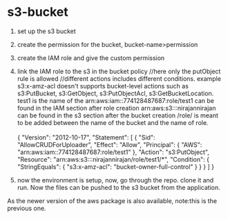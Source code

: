 # s3-bucket

1) set up the s3 bucket
2) create the permission for the bucket, bucket-name>permission
3) create the IAM role and give the custom permission
4) link the IAM role to the s3 in the bucket policy
//here only the putObject rule is allowed
//different actions includes different conditions.
example s3:x-amz-acl doesn't supports bucket-level actions such as s3:PutBucket, s3:GetObject, s3:PutObjectAcl, s3:GetBucketLocation.
test1 is the name of the 
arn:aws:iam::774128487687:role/test1 can be found in the IAM section after role creation
arn:aws:s3:::nirajannirajan can be found in the s3 section after the bucket creation
/role/ is meant to be added between the name of the bucket and the name of role.
<br> <br>
{
    "Version": "2012-10-17",
    "Statement": [
        {
            "Sid": "AllowCRUDForUploader",
            "Effect": "Allow",
            "Principal": {
                "AWS": "arn:aws:iam::774128487687:role/test1"
            },
            "Action": "s3:PutObject",
            "Resource": "arn:aws:s3:::nirajannirajan/role/test1/*",
            "Condition": {
                "StringEquals": {
                    "s3:x-amz-acl": "bucket-owner-full-control"
                }
            }
        }
    ]
}

5) now the environment is setup, now, go through  the repo. clone it and run.
Now the files can be pushed to the s3 bucket from the application.


As the newer version of the aws package is also available, note:this is the previous one.
